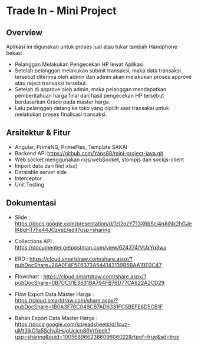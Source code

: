 # Trade In - Mini Project

## Overview

Aplikasi ini digunakan untuk proses jual atau tukar tambah Handphone bekas:

- Pelanggan Melakukan Pengecekan HP lewat Aplikasi
- Setelah pelanggan melakukan submit transaksi, maka data transaksi tersebut diterima oleh admin dan admin akan
  melakukan proses approve atau reject transaksi tersebut.
- Setelah di approve oleh admin, maka pelanggan mendapatkan pemberitahuan harga final dari hasil pengecekan HP tersebut
  berdasarkan Grade pada master harga.
- Lalu pelanggan datang ke toko yang dipilih saat transaksi untuk melakukan proses finalisasi transaksi.

## Arsitektur & Fitur

- Angular, PrimeNG, PrimeFlex, Template SAKAI
- Backend API https://github.com/Yans88/mini-project-java.git
- Web socket menggunakan rxjs/webSocket, stompjs dan sockjs-client
- Import data dari file(.xlsx)
- Datatable server side
- Interceptor
- Unit Testing

## Dokumentasi

- Slide : https://docs.google.com/presentation/d/1zi2ozY713X6bSci4nAjNx2hGJelK6gHT7Fe44JCzvsE/edit?usp=sharing
- Collections API : https://documenter.getpostman.com/view/624374/VUxYq3wa

- ERD : https://cloud.smartdraw.com/share.aspx/?pubDocShare=26A0F4F5E6373A544143139B5BAA1BE0C47
- Flowchart : https://cloud.smartdraw.com/share.aspx/?pubDocShare=0B7CC01E3631BA794FB76D77CA822A2CD29
- Flow Export Data Master
  Harga : https://cloud.smartdraw.com/share.aspx/?pubDocShare=1B0A3F76C049CB7AD6331FC5BEFE6D5CB1F

- Bahan Export Data Master
  Harga : https://docs.google.com/spreadsheets/d/1cuz-uMt3lkO1a5SchvAHJgUcicn86Vrf/edit?usp=sharing&ouid=100568966236609606022&rtpof=true&sd=true
